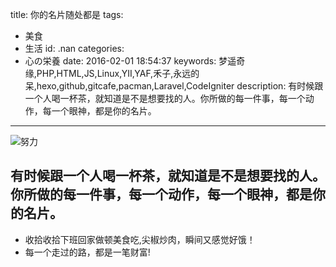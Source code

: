 title: 你的名片随处都是
tags:
  - 美食
  - 生活
id: .nan
categories:
  - 心の栄養
date: 2016-02-01 18:54:37
keywords: 梦遥奇缘,PHP,HTML,JS,Linux,YII,YAF,禾子,永远的呆,hexo,github,gitcafe,pacman,Laravel,CodeIgniter
description: 有时候跟一个人喝一杯茶，就知道是不是想要找的人。你所做的每一件事，每一个动作，每一个眼神，都是你的名片。
---
![努力](https://source.shengxuezixun.com/images%2F2015_11_30_01.jpg)
## 有时候跟一个人喝一杯茶，就知道是不是想要找的人。你所做的每一件事，每一个动作，每一个眼神，都是你的名片。
+ 收拾收拾下班回家做顿美食吃,尖椒炒肉，瞬间又感觉好饿！
+ 每一个走过的路，都是一笔财富!

